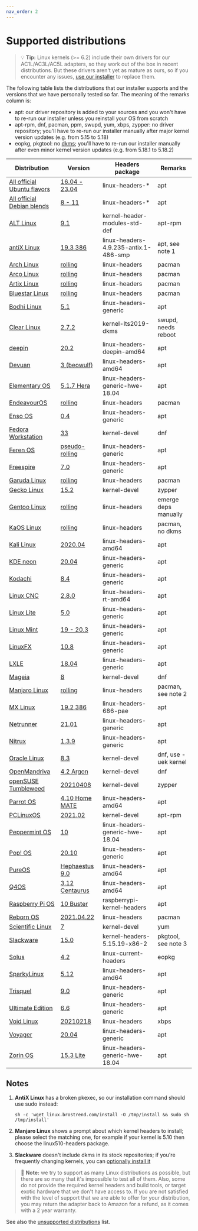 ```yaml
---
nav_order: 2
---
```


# Supported distributions

> 💡 **Tip:** Linux kernels (>= 6.2) include their own drivers for our
> AC1L/AC3L/AC5L adapters, so they work out of the box in recent distributions.
> But these drivers aren't yet as mature as ours, so if you encounter any
> issues, [use our installer](../) to replace them.

The following table lists the distributions that our installer supports and the
versions that we have personally tested so far. The meaning of the remarks
column is:

* apt: our driver repository is added to your sources and you won't have to re-run our installer unless you reinstall your OS from scratch
* apt-rpm, dnf, pacman, ppm, swupd, yum, xbps, zypper: no driver repository; you'll have to re-run our installer manually after major kernel version updates (e.g. from 5.15 to 5.18)
* eopkg, pkgtool: no [dkms](https://en.wikipedia.org/wiki/Dynamic_Kernel_Module_Support); you'll have to re-run our installer manually after even minor kernel version updates (e.g. from 5.18.1 to 5.18.2)

| Distribution | Version | Headers package | Remarks |
|---|---|---|---|
| [All official Ubuntu flavors](https://wiki.ubuntu.com/UbuntuFlavors) | [16.04 - 23.04](https://ubuntu.com/download) | linux-headers-* | apt |
| [All official Debian blends](https://www.debian.org/blends) | [8 - 11](https://www.debian.org/distrib) | linux-headers-* | apt |
| [ALT Linux](http://en.altlinux.org) | [9.1](https://mirror.yandex.ru/altlinux/p9/images/server/x86_64/alt-server-9.1-x86_64.iso) | kernel-header-modules-std-def | apt-rpm |
| [antiX Linux](https://antixlinux.com) | [19.3 386](http://ftp.ntua.gr/pub/linux/mxlinux-iso/ANTIX/Final/antiX-19/antiX-19.3_386-full.iso) | linux-headers-4.9.235-antix.1-486-smp | apt, see note 1 |
| [Arch Linux](https://archlinux.org) | [rolling](https://archlinux.org/download) | linux-headers | pacman |
| [Arco Linux](https://arcolinux.com) | [rolling](https://kumisystems.dl.sourceforge.net/project/arcolinux/ArcoLinux/arcolinux-v21.03.11-x86_64.iso) | linux-headers | pacman |
| [Artix Linux](https://artixlinux.org/download.php) | [rolling](http://ftp.ntua.gr/pub/linux/artix-iso/artix-cinnamon-openrc-20210101-x86_64.iso) | linux-headers | pacman |
| [Bluestar Linux](https://sourceforge.net/projects/bluestarlinux) | [rolling](https://kumisystems.dl.sourceforge.net/project/bluestarlinux/distro/bluestar-linux-5.11.15-2021.04.19-x86_64.iso) | linux-headers | pacman |
| [Bodhi Linux](https://www.bodhilinux.com) | [5.1](https://netix.dl.sourceforge.net/project/bodhilinux/5.1.0/bodhi-5.1.0-64.iso) | linux-headers-generic | apt |
| [Clear Linux](https://clearlinux.org) | [2.7.2](https://cdn.download.clearlinux.org/releases/34500/clear/clear-34500-live-desktop.iso) | kernel-lts2019-dkms | swupd, needs reboot |
| [deepin](https://www.deepin.org) | [20.2](http://cdimage.deepin.com/releases/20.2/deepin-desktop-community-20.2-amd64.iso) | linux-headers-deepin-amd64 | apt |
| [Devuan](https://devuan.org) | [3 (beowulf)](http://merlin.fit.vutbr.cz/mirrors/devuan-cd/devuan_beowulf/desktop-live/devuan_beowulf_3.1.1_amd64_desktop-live.iso) | linux-headers-amd64 | apt |
| [Elementary OS](https://elementary.io) | [5.1.7 Hera](https://ams3.dl.elementary.io/download/MTYwMjU2Nzg4NA==/elementaryos-5.1-stable.20200814.iso) | linux-headers-generic-hwe-18.04 | apt |
| [EndeavourOS](https://endeavouros.com) | [rolling](https://deac-riga.dl.sourceforge.net/project/garuda-linux/xfce/210406/garuda-xfce-linux-lts-210406.iso) | linux-headers | pacman |
| [Enso OS](https://www.enso-os.site) | [0.4](https://deac-riga.dl.sourceforge.net/project/enso-os/Enso-0.4/Enso-0.4.iso) | linux-headers-generic | apt |
| [Fedora Workstation](https://getfedora.org) | [33](https://download.fedoraproject.org/pub/fedora/linux/releases/33/Workstation/x86_64/iso/Fedora-Workstation-Live-x86_64-33-1.2.iso) | kernel-devel | dnf |
| [Feren OS](https://ferenos.weebly.com) | [pseudo-rolling](https://altushost-swe.dl.sourceforge.net/project/ferenoslinux/Feren-OS-standarddt.iso) | linux-headers-generic | apt |
| [Freespire](https://www.freespire.net) | [7.0](https://distro.ibiblio.org/blacklab/freespire/7/freespire-7.iso) | linux-headers-generic | apt |
| [Garuda Linux](https://garudalinux.org) | [rolling](https://saimei.ftp.acc.umu.se/mirror/endeavouros/iso/endeavouros-2021.04.17-x86_64.iso) | linux-headers | pacman |
| [Gecko Linux](https://sourceforge.net/projects/geckolinux) | [15.2](https://deac-fra.dl.sourceforge.net/project/geckolinux/Static/152.210223/GeckoLinux_STATIC_XFCE.x86_64-152.210223.0.iso) | kernel-devel | zypper |
| [Gentoo Linux](https://www.gentoo.org) | [rolling](https://deac-riga.dl.sourceforge.net/project/osboxes/v/vb/22-Gn-t/201910/CLI/Gnt2019.10-CLI-VB-64bit.7z) | linux-headers | emerge deps manually |
| [KaOS Linux](https://kaosx.us) | [rolling](https://deac-fra.dl.sourceforge.net/project/kaosx/ISO/KaOS-2021.03-x86_64.iso) | linux-headers | pacman, no dkms |
| [Kali Linux](https://www.kali.org) | [2020.04](http://cdimage.kali.org/kali-2020.4/kali-linux-2020.4-live-amd64.iso) | linux-headers-amd64 | apt |
| [KDE neon](https://neon.kde.org) | [20.04](http://www-ftp.lip6.fr/pub/X11/kde-applicationdata/neon/images/user/20201001-0946/neon-user-20201001-0946.iso) | linux-headers-generic | apt |
| [Kodachi](https://www.digi77.com/linux-kodachi) | [8.4](https://deac-ams.dl.sourceforge.net/project/linuxkodachi/kodachi-8.4-64.iso) | linux-headers-generic | apt |
| [Linux CNC](https://linuxcnc.org) | [2.8.0](http://www.linuxcnc.org/iso/linuxcnc-2.8.0-buster.iso) | linux-headers-rt-amd64 | apt |
| [Linux Lite](https://www.linuxliteos.com) | [5.0](https://dotsrc.dl.osdn.net/osdn/storage/g/l/li/linuxlite/5.0/linux-lite-5.0-64bit.iso) | linux-headers-generic | apt |
| [Linux Mint](https://www.linuxmint.com) | [19 - 20.3](https://www.linuxmint.com/download_all.php) | linux-headers-generic | apt |
| [LinuxFX](https://www.linuxfx.org) | [10.8](https://deac-riga.dl.sourceforge.net/project/linuxfxdevil/linuxfx-10.8.1.106-plasma-w10.iso) | linux-headers-generic | apt |
| [LXLE](https://www.linuxfx.org) | [18.04](https://kumisystems.dl.sourceforge.net/project/lxle/Final/OS/18.04.3-32/lxle-18043-32.iso) | linux-headers-generic | apt |
| [Mageia](https://www.mageia.org) | [8](https://mirror.tuxinator.org/mageia/iso/8/Mageia-8-Live-Xfce-i586/Mageia-8-Live-Xfce-i586.iso) | kernel-devel | dnf |
| [Manjaro Linux](https://manjaro.org) | [rolling](https://download.manjaro.org/xfce/21.0.1/manjaro-xfce-21.0.1-210410-linux510.iso) | linux-headers | pacman, see note 2 |
| [MX Linux](https://mxlinux.org) | [19.2 386](https://jztkft.dl.sourceforge.net/project/mx-linux/Final/MX-19.2_386.iso) | linux-headers-686-pae | apt |
| [Netrunner](https://www.netrunner.com) | [21.01](https://kumisystems.dl.sourceforge.net/project/netrunneros/netrunner-desktop/netrunner-2101/netrunner-desktop-2101-64bit.iso) | linux-headers-generic | apt |
| [Nitrux](https://nxos.org) | [1.3.9](https://jztkft.dl.sourceforge.net/project/nitruxos/Release/nitrux-minimal-release-amd64_2021.03.30.iso) | linux-headers-generic | apt |
| [Oracle Linux](https://www.oracle.com/linux) | [8.3](https://yum.oracle.com/ISOS/OracleLinux/OL8/u3/x86_64/OracleLinux-R8-U3-x86_64-dvd.iso) | kernel-devel | dnf, use -uek kernel |
| [OpenMandriva](https://www.openmandriva.org) | [4.2 Argon](https://sourceforge.net/projects/openmandriva/files/release/4.2/Final/OpenMandrivaLx.4.2-plasma.x86_64.iso/download) | kernel-devel | dnf |
| [openSUSE Tumbleweed](https://www.opensuse.org) | [20210408](https://download.opensuse.org/tumbleweed/iso/openSUSE-Tumbleweed-DVD-x86_64-Current.iso) | kernel-devel | zypper |
| [Parrot OS](https://parrotlinux.org) | [4.10 Home MATE](https://ftp.cc.uoc.gr/mirrors/linux/parrot/iso/4.10/Parrot-home-4.10_amd64.iso) | linux-headers-amd64 | apt |
| [PCLinuxOS](https://www.pclinuxos.com) | [2021.02](http://ftp.cc.uoc.gr/mirrors/linux/pclinuxos/pclinuxos/live-cd/64bit/pclinuxos64-MATE-2021.02.iso) | kernel-devel | apt-rpm |
| [Peppermint OS](https://peppermintos.com) | [10](https://github.com/peppermintos/Peppermint-10/releases/download/10_20191210/Peppermint-10-20191210-i386.iso) | linux-headers-generic-hwe-18.04 | apt |
| [Pop! OS](https://pop.system76.com) | [20.10](https://pop-iso.sfo2.cdn.digitaloceanspaces.com/20.10/amd64/intel/14/pop-os_20.10_amd64_intel_14.iso) | linux-headers-generic | apt |
| [PureOS](https://pureos.net) | [Hephaestus 9.0](https://downloads.pureos.net/amber/live/gnome/2020-08-06/pureos-9.0-gnome-live_20200806-amd64.hybrid.iso) | linux-headers-amd64 | apt |
| [Q4OS](https://q4os.org) | [3.12 Centaurus](https://jztkft.dl.sourceforge.net/project/q4os/stable/q4os-3.12-x64.r4.iso) | linux-headers-amd64 | apt |
| [Raspberry Pi OS](https://www.raspberrypi.org) | [10 Buster](https://downloads.raspberrypi.org/raspios_full_armhf/images/raspios_full_armhf-2021-03-25/2021-03-04-raspios-buster-armhf-full.zip) | raspberrypi-kernel-headers | apt |
| [Reborn OS](https://rebornos.org) | [2021.04.22](https://master.dl.sourceforge.net/project/rebornos/RebornOS-2021.04.22-x86_64.iso?viasf=1) | linux-headers | pacman |
| [Scientific Linux](https://scientificlinux.org) | [7](http://ftp.scientificlinux.org/linux/scientific/7x/x86_64/iso/SL-79-x86_64-2020-10-17-LiveCD.iso) | kernel-devel | yum |
| [Slackware](https://www.slackware.com) | [15.0](https://slackware.nl/slackware/slackware-live/slackware64-15.0-live/slackware64-live-15.0.iso) | kernel-headers-5.15.19-x86-2 | pkgtool, see note 3 |
| [Solus](https://getsol.us) | [4.2](https://mirrors.rit.edu/solus/images/4.2/Solus-4.2-Budgie.iso) | linux-current-headers | eopkg |
| [SparkyLinux](https://sparkylinux.org) | [5.12](https://vorboss.dl.sourceforge.net/project/sparkylinux/lxqt/sparkylinux-5.12-x86_64-lxqt.iso) | linux-headers-amd64 | apt |
| [Trisquel](https://trisquel.info) | [9.0](https://mirror.linux.pizza/trisquel/images//trisquel-mini_9.0_amd64.iso) | linux-headers-generic | apt |
| [Ultimate Edition](http://ultimateedition.info) | [6.6](https://kumisystems.dl.sourceforge.net/project/ultimateedition/ultimate-edition-6.6-x64-gamers-xfce.iso) | linux-headers-generic | apt |
| [Void Linux](https://voidlinux.org) | [20210218](https://alpha.de.repo.voidlinux.org/live/current/void-live-x86_64-20210218-enlightenment.iso) | linux-headers | xbps |
| [Voyager](https://voyagerlive.org) | [20.04](https://netix.dl.sourceforge.net/project/voyagerlive/Voyager-20.04.2-LTS-amd64.iso) | linux-headers-generic | apt |
| [Zorin OS](https://zorinos.com) | [15.3 Lite](https://netix.dl.sourceforge.net/project/zorin-os/15/Zorin-OS-15.3-Lite-64-bit.iso) | linux-headers-generic-hwe-18.04 | apt |

## Notes

1. **AntiX Linux** has a broken pkexec, so our installation command should use sudo instead:

    ```shell
    sh -c 'wget linux.brostrend.com/install -O /tmp/install && sudo sh /tmp/install'
    ```

2. **Manjaro Linux** shows a prompt about which kernel headers to install; please select the matching one, for example if your kernel is 5.10 then choose the linux510-headers package.

3. **Slackware** doesn't include dkms in its stock repositories; if you're frequently changing kernels, you can [optionally install it](https://slackware.pkgs.org/current/slackers/dkms-2.8.4-x86_64-1cf.txz.html)

> 📝 **Note:**  we try to support as many Linux distributions as possible, but
> there are so many that it's impossible to test all of them. Also, some do not
> provide the required kernel headers and build tools, or target exotic
> hardware that we don't have access to. If you are not satisfied with the
> level of support that we are able to offer for your distribution, you may
> return the adapter back to Amazon for a refund, as it comes with a 2 year
> warranty.

See also the [unsupported distributions](../unsupported-distributions/) list.
